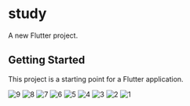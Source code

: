 # study

A new Flutter project.

## Getting Started

This project is a starting point for a Flutter application.




![9](https://github.com/NtbAndroidDev/study_app/assets/135935496/7e65c154-36e3-477b-93c4-b36d4ec46218)
![8](https://github.com/NtbAndroidDev/study_app/assets/135935496/9d0cd161-999c-473b-b38a-bde7362b7c32)
![7](https://github.com/NtbAndroidDev/study_app/assets/135935496/72e0ca97-c400-4017-a854-a7859dfc956d)
![6](https://github.com/NtbAndroidDev/study_app/assets/135935496/04f0abff-abb7-424d-94e5-1dc2eb73e3a2)
![5](https://github.com/NtbAndroidDev/study_app/assets/135935496/f39c7119-bb08-49aa-bebd-c73dc0ee4fc8)
![4](https://github.com/NtbAndroidDev/study_app/assets/135935496/66a41bbf-9408-404b-adde-98e07dcdc1a3)
![3](https://github.com/NtbAndroidDev/study_app/assets/135935496/8b091540-157a-4bd0-bb8b-b84a0ada5a33)
![2](https://github.com/NtbAndroidDev/study_app/assets/135935496/870a7bde-d852-49aa-98ec-70a91e1b574e)
![1](https://github.com/NtbAndroidDev/study_app/assets/135935496/0424531c-aeb6-4420-a31a-57bca2c0f5f6)
